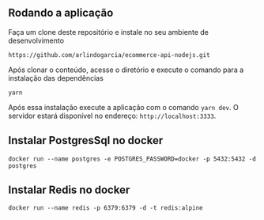 ## Rodando a aplicação
Faça um clone deste repositório e instale no seu ambiente de desenvolvimento
```
https://github.com/arlindogarcia/ecommerce-api-nodejs.git
```

Após clonar o conteúdo, acesse o diretório e execute o comando para a instalação das dependências
```
yarn
```
Após essa instalação execute a aplicação com o comando `yarn dev`. O servidor estará disponível no endereço: `http://localhost:3333`.

## Instalar PostgresSql no docker
```
docker run --name postgres -e POSTGRES_PASSWORD=docker -p 5432:5432 -d postgres
```

## Instalar Redis no docker
```
docker run --name redis -p 6379:6379 -d -t redis:alpine
```
